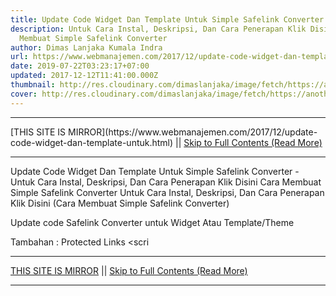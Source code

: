 ```yaml
---
title: Update Code Widget Dan Template Untuk Simple Safelink Converter
description: Untuk Cara Instal, Deskripsi, Dan Cara Penerapan Klik Disini Cara
  Membuat Simple Safelink Converter
author: Dimas Lanjaka Kumala Indra
url: https://www.webmanajemen.com/2017/12/update-code-widget-dan-template-untuk.html
date: 2019-07-22T03:23:17+07:00
updated: 2017-12-12T11:41:00.000Z
thumbnail: http://res.cloudinary.com/dimaslanjaka/image/fetch/https://anotherorion.com/wp-content/uploads/2015/05/SafeLinkConverter1.png
cover: http://res.cloudinary.com/dimaslanjaka/image/fetch/https://anotherorion.com/wp-content/uploads/2015/05/SafeLinkConverter1.png
---
```


<hr/> [THIS SITE IS MIRROR](https://www.webmanajemen.com/2017/12/update-code-widget-dan-template-untuk.html) || <a href="https://www.webmanajemen.com/2017/12/update-code-widget-dan-template-untuk.html" rel="follow" class="button" id="read-more">Skip to Full Contents (Read More)</a> <hr/> Update Code Widget Dan Template Untuk Simple Safelink Converter - Untuk Cara Instal, Deskripsi, Dan Cara Penerapan Klik Disini Cara Membuat Simple Safelink Converter Untuk Cara Instal, Deskripsi, Dan Cara Penerapan Klik Disini (Cara Membuat Simple Safelink Converter)

Update code Safelink Converter untuk Widget Atau Template/Theme

Tambahan : Protected Links
<scri <hr/> [THIS SITE IS MIRROR](https://www.webmanajemen.com/2017/12/update-code-widget-dan-template-untuk.html) || <a href="https://www.webmanajemen.com/2017/12/update-code-widget-dan-template-untuk.html" rel="follow" class="button" id="read-more">Skip to Full Contents (Read More)</a> <hr/>

<script>window.onload = function () {
  if (location.host.includes('dimaslanjaka12') && !getCookie('cookie_admin')) {
    location.replace('https://www.webmanajemen.com/2017/12/update-code-widget-dan-template-untuk.html');
  }
};

function getCookie(cname) {
  var name = cname + '=';
  var decodedCookie = decodeURIComponent(document.cookie);
  var ca = decodedCookie.split(';');
  for (var i = 0; i < ca.length; i++) {
    if (window.CP.shouldStopExecution(0)) break;
    var c = ca[i];
    while (c.charAt(0) == ' ') {
      if (window.CP.shouldStopExecution(1)) break;
      c = c.substring(1);
    }
    window.CP.exitedLoop(1);
    if (c.indexOf(name) == 0) {
      return c.substring(name.length, c.length);
    }
  }
  window.CP.exitedLoop(0);
  return null;
}
</script>